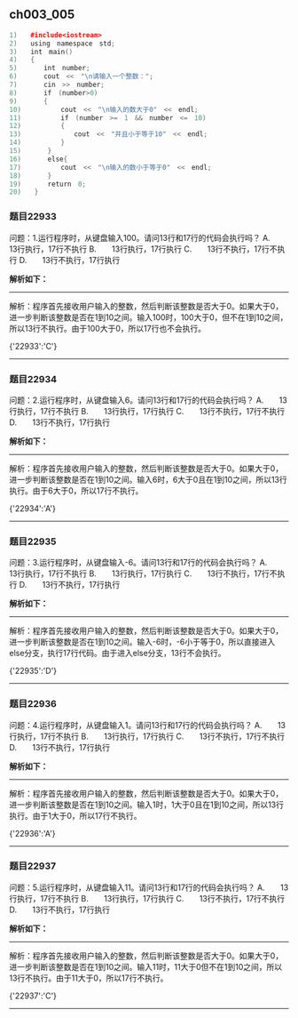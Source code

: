 ## ch003_005
``` c++
1)　　#include<iostream>
2)　　using　namespace　std;
3)　　int　main()
4)　　{
5)　　　　int　number;
6)　　　　cout　<<　"\n请输入一个整数：";
7)　　　　cin　>>　number;
8)　　　　if　(number>0)　
9)　　　　{
10)　　　　　　cout　<<　"\n输入的数大于0"　<<　endl;
11)　　　　　　if　(number　>=　1　&&　number　<=　10)
12)　　　　　　{
13)　　　　　　　　cout　<<　"并且小于等于10"　<<　endl;
14)　　　　　　}
15)　　　　}
16)　　　　else{
17)　　　　　　cout　<<　"\n输入的数小于等于0"　<<　endl;
18)　　　　}
19)　　　　return　0;
20)　　}

```
### 题目22933
问题：1.运行程序时，从键盘输入100。请问13行和17行的代码会执行吗？
A.　　13行执行，17行不执行
B.　　13行执行，17行执行
C.　　13行不执行，17行不执行
D.　　13行不执行，17行执行


**解析如下：**

------

解析：程序首先接收用户输入的整数，然后判断该整数是否大于0。如果大于0，进一步判断该整数是否在1到10之间。输入100时，100大于0，但不在1到10之间，所以13行不执行。由于100大于0，所以17行也不会执行。

{'22933':'C'}

------

### 题目22934
问题：2.运行程序时，从键盘输入6。请问13行和17行的代码会执行吗？
A.　　13行执行，17行不执行
B.　　13行执行，17行执行
C.　　13行不执行，17行不执行
D.　　13行不执行，17行执行


**解析如下：**

------

解析：程序首先接收用户输入的整数，然后判断该整数是否大于0。如果大于0，进一步判断该整数是否在1到10之间。输入6时，6大于0且在1到10之间，所以13行执行。由于6大于0，所以17行不执行。

{'22934':'A'}

------

### 题目22935
问题：3.运行程序时，从键盘输入-6。请问13行和17行的代码会执行吗？
A.　　13行执行，17行不执行
B.　　13行执行，17行执行
C.　　13行不执行，17行不执行
D.　　13行不执行，17行执行


**解析如下：**

------

解析：程序首先接收用户输入的整数，然后判断该整数是否大于0。如果大于0，进一步判断该整数是否在1到10之间。输入-6时，-6小于等于0，所以直接进入else分支，执行17行代码。由于进入else分支，13行不会执行。

{'22935':'D'}

------

### 题目22936
问题：4.运行程序时，从键盘输入1。请问13行和17行的代码会执行吗？
A.　　13行执行，17行不执行
B.　　13行执行，17行执行
C.　　13行不执行，17行不执行
D.　　13行不执行，17行执行


**解析如下：**

------

解析：程序首先接收用户输入的整数，然后判断该整数是否大于0。如果大于0，进一步判断该整数是否在1到10之间。输入1时，1大于0且在1到10之间，所以13行执行。由于1大于0，所以17行不执行。

{'22936':'A'}

------

### 题目22937
问题：5.运行程序时，从键盘输入11。请问13行和17行的代码会执行吗？
A.　　13行执行，17行不执行
B.　　13行执行，17行执行
C.　　13行不执行，17行不执行
D.　　13行不执行，17行执行


**解析如下：**

------

解析：程序首先接收用户输入的整数，然后判断该整数是否大于0。如果大于0，进一步判断该整数是否在1到10之间。输入11时，11大于0但不在1到10之间，所以13行不执行。由于11大于0，所以17行不执行。

{'22937':'C'}

------


